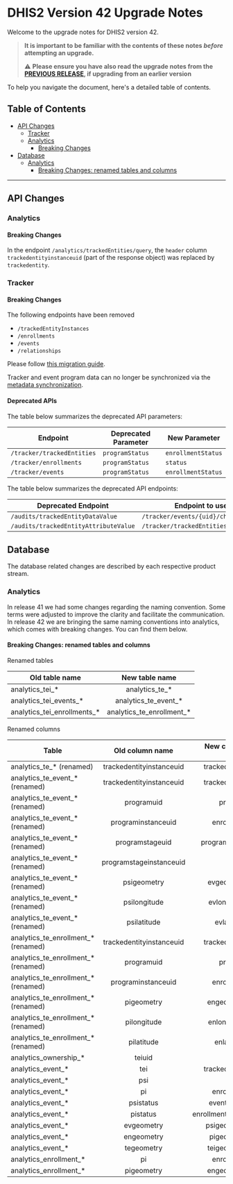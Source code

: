 # DHIS2 Version 42 Upgrade Notes

Welcome to the upgrade notes for DHIS2 version 42.

> **It is important to be familiar with the contents of these notes *before* attempting an upgrade.**
>
> :warning: **Please ensure you have also read the upgrade notes from the [PREVIOUS RELEASE](../2.41/README.md), if upgrading from an earlier version**

To help you navigate the document, here's a detailed table of contents.

## Table of Contents

  - [API Changes](#api-changes)
    - [Tracker](#tracker)
    - [Analytics](#analytics)
      - [Breaking Changes](#breaking-changes)
  - [Database](#database)
    - [Analytics](#analytics-1)
      - [Breaking Changes: renamed tables and columns](#breaking-changes-renamed-tables-and-columns)
---
## API Changes

### Analytics

#### Breaking Changes

In the endpoint `/analytics/trackedEntities/query`, the `header` column `trackedentityinstanceuid` (part of the response object) was replaced by `trackedentity`.

### Tracker

#### Breaking Changes

The following endpoints have been removed

* `/trackedEntityInstances`
* `/enrollments`
* `/events`
* `/relationships`

Please follow [this migration
guide](https://docs.dhis2.org/en/develop/using-the-api/dhis-core-version-master/tracker-deprecated.html#webapi_tracker_migration).

Tracker and event program data can no longer be synchronized via the [metadata
synchronization](https://docs.dhis2.org/en/use/user-guides/dhis-core-version-master/exchanging-data/metadata-synchronization.html#about-data-and-metadata-synchronization).

#### Deprecated APIs

The table below summarizes the deprecated API parameters:

| Endpoint                   | Deprecated Parameter   | New Parameter        |
|----------------------------|------------------------|----------------------|
| `/tracker/trackedEntities` | `programStatus`        | `enrollmentStatus`   |
| `/tracker/enrollments`     | `programStatus`        | `status`             |
| `/tracker/events`          | `programStatus`        | `enrollmentStatus`   |

The table below summarizes the deprecated API endpoints:

| Deprecated Endpoint                   | Endpoint to use instead                     |
|---------------------------------------|---------------------------------------------|
| `/audits/trackedEntityDataValue`      | `/tracker/events/{uid}/changeLogs`          | 
| `/audits/trackedEntityAttributeValue` | `/tracker/trackedEntities/{uid}/changeLogs` |

## Database

The database related changes are described by each respective product stream.

### Analytics

In release 41 we had some changes regarding the naming convention. Some terms were adjusted to improve the clarity and facilitate the communication. In release 42 we are bringing the same naming conventions into analytics, which comes with breaking changes. You can find them below.

#### Breaking Changes: renamed tables and columns

 Renamed tables

| Old table name                | New table name               |
| ------------------------------|:----------------------------:|
| analytics_tei_*               | analytics_te_*               |
| analytics_tei_events_*        | analytics_te_event_*        |
| analytics_tei_enrollments_*   | analytics_te_enrollment_*   |

 Renamed columns

| Table                                 | Old column name               | New column name    |
| --------------------------------------|:-----------------------------:|-------------------:|
| analytics_te_* (renamed)              | trackedentityinstanceuid      | trackedentity      |
| analytics_te_event_* (renamed)        | trackedentityinstanceuid      | trackedentity      |
| analytics_te_event_* (renamed)        | programuid                    | program            |
| analytics_te_event_* (renamed)        | programinstanceuid            | enrollment         |
| analytics_te_event_* (renamed)        | programstageuid               | programstage       |
| analytics_te_event_* (renamed)        | programstageinstanceuid       | event              |
| analytics_te_event_* (renamed)        | psigeometry                   | evgeometry         |
| analytics_te_event_* (renamed)        | psilongitude                  | evlongitude        |
| analytics_te_event_* (renamed)        | psilatitude                   | evlatitude         |
| analytics_te_enrollment_* (renamed)   | trackedentityinstanceuid      | trackedentity      |
| analytics_te_enrollment_* (renamed)   | programuid                    | program            |
| analytics_te_enrollment_* (renamed)   | programinstanceuid            | enrollment         |
| analytics_te_enrollment_* (renamed)   | pigeometry                    | engeometry         |
| analytics_te_enrollment_* (renamed)   | pilongitude                   | enlongitude        |
| analytics_te_enrollment_* (renamed)   | pilatitude                    | enlatitude         |
| analytics_ownership_*                 | teiuid                        | teuid              |
| analytics_event_*                     | tei                           | trackedentity      |
| analytics_event_*                     | psi                           | event              |
| analytics_event_*                     | pi                            | enrollment         |
| analytics_event_*                     | psistatus                     | eventstatus        |
| analytics_event_*                     | pistatus                      | enrollmentstatus   |
| analytics_event_*                     | evgeometry                    | psigeometry        |
| analytics_event_*                     | engeometry                    | pigeometry         |
| analytics_event_*                     | tegeometry                    | teigeometry        |
| analytics_enrollment_*                | pi                            | enrollment         |
| analytics_enrollment_*                | pigeometry                    | engeometry         |
